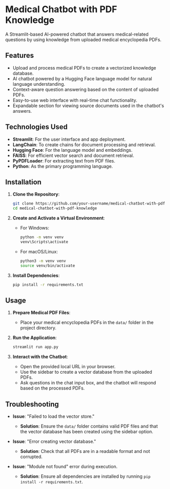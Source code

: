 # Medical Chatbot with PDF Knowledge

A Streamlit-based AI-powered chatbot that answers medical-related questions by using  knowledge from uploaded medical encyclopedia PDFs.

## Features
- Upload and process medical PDFs to create a vectorized knowledge database.
- AI chatbot powered by a Hugging Face language model for natural language understanding.
- Context-aware question answering based on the content of uploaded PDFs.
- Easy-to-use web interface with real-time chat functionality.
- Expandable section for viewing source documents used in the chatbot's answers.

## Technologies Used
- **Streamlit**: For the user interface and app deployment.
- **LangChain**: To create chains for document processing and retrieval.
- **Hugging Face**: For the language model and embeddings.
- **FAISS**: For efficient vector search and document retrieval.
- **PyPDFLoader**: For extracting text from PDF files.
- **Python**: As the primary programming language.

## Installation

1. **Clone the Repository**:
   ```bash
   git clone https://github.com/your-username/medical-chatbot-with-pdf-knowledge.git
   cd medical-chatbot-with-pdf-knowledge
   ```

2. **Create and Activate a Virtual Environment**:
   - For Windows:
     ```bash
     python -m venv venv
     venv\Scripts\activate
     ```
   - For macOS/Linux:
     ```bash
     python3 -m venv venv
     source venv/bin/activate
     ```

3. **Install Dependencies**:
   ```bash
   pip install -r requirements.txt
   ```

## Usage

1. **Prepare Medical PDF Files**:
   - Place your medical encyclopedia PDFs in the `data/` folder in the project directory.

2. **Run the Application**:
   ```bash
   streamlit run app.py
   ```

3. **Interact with the Chatbot**:
   - Open the provided local URL in your browser.
   - Use the sidebar to create a vector database from the uploaded PDFs.
   - Ask questions in the chat input box, and the chatbot will respond based on the processed PDFs.

## Troubleshooting

- **Issue**: "Failed to load the vector store."
  - **Solution**: Ensure the `data/` folder contains valid PDF files and that the vector database has been created using the sidebar option.

- **Issue**: "Error creating vector database."
  - **Solution**: Check that all PDFs are in a readable format and not corrupted.

- **Issue**: "Module not found" error during execution.
  - **Solution**: Ensure all dependencies are installed by running `pip install -r requirements.txt`.
